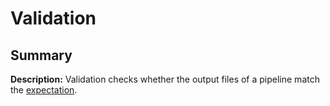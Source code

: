# Validation

## Summary

**Description:** Validation checks whether the output files of a pipeline match the [expectation](#expectations). 


